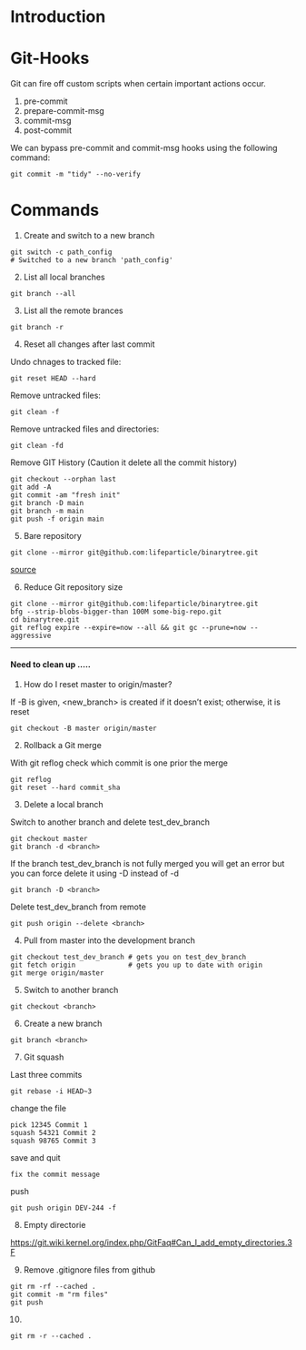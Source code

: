 # Introduction

# Git-Hooks

Git can fire off custom scripts when certain important actions occur.

1. pre-commit
2. prepare-commit-msg
3. commit-msg
4. post-commit

We can bypass pre-commit and commit-msg hooks using the following command:

```shell
git commit -m "tidy" --no-verify
```

# Commands

1. Create and switch to a new branch

```shell
git switch -c path_config
# Switched to a new branch 'path_config'
```

2. List all local branches

```shell
git branch --all
```


3. List all the remote brances

```shell
git branch -r
```

4. Reset all changes after last commit

Undo chnages to tracked file:

```shell
git reset HEAD --hard
```

Remove untracked files:

```shell
git clean -f
```

Remove untracked files and directories:

```shell
git clean -fd
```

Remove GIT History (Caution it delete all the commit history)

```shell
git checkout --orphan last
git add -A
git commit -am "fresh init"
git branch -D main
git branch -m main
git push -f origin main
```

5. Bare repository

```shell
git clone --mirror git@github.com:lifeparticle/binarytree.git
```

[source](https://git-scm.com/docs/gitglossary.html#def_bare_repository)

6. Reduce Git repository size

```shell
git clone --mirror git@github.com:lifeparticle/binarytree.git
bfg --strip-blobs-bigger-than 100M some-big-repo.git
cd binarytree.git
git reflog expire --expire=now --all && git gc --prune=now --aggressive
```

------------

#### Need to clean up .....


1. How do I reset master to origin/master?

If -B is given, <new_branch> is created if it doesn’t exist; otherwise, it is reset

```
git checkout -B master origin/master
```


2. Rollback a Git merge

With git reflog check which commit is one prior the merge 

```
git reflog
git reset --hard commit_sha
```


3. Delete a local branch

Switch to another branch and delete test_dev_branch

```
git checkout master
git branch -d <branch>
```

If the branch test_dev_branch is not fully merged you will get an error but you can force delete it using -D instead of -d

```
git branch -D <branch>
```

Delete test_dev_branch from remote

```
git push origin --delete <branch>
```

4. Pull from master into the development branch

```
git checkout test_dev_branch # gets you on test_dev_branch
git fetch origin             # gets you up to date with origin
git merge origin/master
```

5. Switch to another branch

```
git checkout <branch>
```

6. Create a new branch

```
git branch <branch>
```

7. Git squash

Last three commits

```
git rebase -i HEAD~3
```

change the file

```
pick 12345 Commit 1
squash 54321 Commit 2
squash 98765 Commit 3
```

save and quit

```
fix the commit message
```

push

```
git push origin DEV-244 -f
```

8. Empty directorie

https://git.wiki.kernel.org/index.php/GitFaq#Can_I_add_empty_directories.3F

9. Remove .gitignore files from github

```
git rm -rf --cached .
git commit -m "rm files"
git push
```


10. 

```shell
git rm -r --cached .
```
